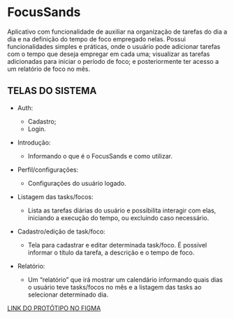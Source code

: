 # FocusSands

Aplicativo com funcionalidade de auxiliar na organização de tarefas do dia a dia e na definição do tempo de foco empregado nelas. Possui funcionalidades simples e práticas, onde o usuário pode adicionar tarefas com o tempo que deseja empregar em cada uma; visualizar as tarefas adicionadas para iniciar o período de foco; e posteriormente ter acesso a um relatório de foco no mês.

## TELAS DO SISTEMA
- Auth:
  -  Cadastro;
  -  Login.

- Introdução:
  - Informando o que é o FocusSands e como utilizar.

- Perfil/configurações:
  - Configurações do usuário logado.

- Listagem das tasks/focos:
  - Lista as tarefas diárias do usuário e possibilita interagir com elas, iniciando a execução do tempo, ou excluindo caso necessário.

- Cadastro/edição de task/foco:
  - Tela para cadastrar e editar determinada task/foco. É possível informar o título da tarefa, a descrição e o tempo de foco.

- Relatório:
  - Um “relatório” que irá mostrar um calendário informando quais dias o usuário teve tasks/focos no mês e a listagem das tasks ao selecionar determinado dia.

[LINK DO PROTÓTIPO NO FIGMA](https://www.figma.com/file/hQFLe0ZITPFOKW8XjU687z/FocusSands?type=design&node-id=0%3A1&mode=design&t=YfT7HMi8NDHULfGC-1)
